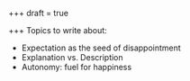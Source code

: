 +++
draft = true

+++
Topics to write about:

- Expectation as the seed of disappointment
- Explanation vs. Description
- Autonomy: fuel for happiness